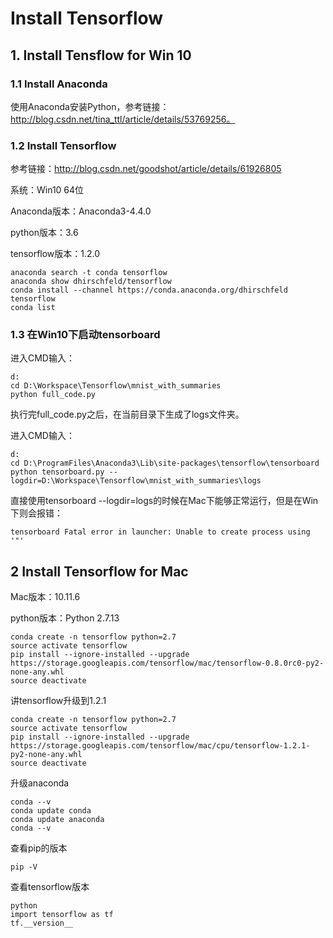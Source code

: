 # Install Tensorflow 

## 1. Install  Tensflow for Win 10

### 1.1 Install Anaconda

使用Anaconda安装Python，参考链接：http://blog.csdn.net/tina_ttl/article/details/53769256。





### 1.2 Install Tensorflow


参考链接：http://blog.csdn.net/goodshot/article/details/61926805

系统：Win10 64位

Anaconda版本：Anaconda3-4.4.0

python版本：3.6

tensorflow版本：1.2.0

    anaconda search -t conda tensorflow
    anaconda show dhirschfeld/tensorflow
    conda install --channel https://conda.anaconda.org/dhirschfeld tensorflow
    conda list

### 1.3 在Win10下启动tensorboard

进入CMD输入：

    d:
    cd D:\Workspace\Tensorflow\mnist_with_summaries
    python full_code.py

执行完full_code.py之后，在当前目录下生成了logs文件夹。

进入CMD输入：

    d:
    cd D:\ProgramFiles\Anaconda3\Lib\site-packages\tensorflow\tensorboard
    python tensorboard.py --logdir=D:\Workspace\Tensorflow\mnist_with_summaries\logs

直接使用tensorboard --logdir=logs的时候在Mac下能够正常运行，但是在Win下则会报错：

    tensorboard Fatal error in launcher: Unable to create process using '"'

## 2 Install Tensorflow for Mac
Mac版本：10.11.6

python版本：Python 2.7.13

    conda create -n tensorflow python=2.7
    source activate tensorflow
    pip install --ignore-installed --upgrade https://storage.googleapis.com/tensorflow/mac/tensorflow-0.8.0rc0-py2-none-any.whl
    source deactivate

讲tensorflow升级到1.2.1

    conda create -n tensorflow python=2.7
    source activate tensorflow
    pip install --ignore-installed --upgrade https://storage.googleapis.com/tensorflow/mac/cpu/tensorflow-1.2.1-py2-none-any.whl
    source deactivate


升级anaconda

    conda --v
    conda update conda
    conda update anaconda
    conda --v

查看pip的版本

    pip -V

查看tensorflow版本

    python
    import tensorflow as tf
    tf.__version__

